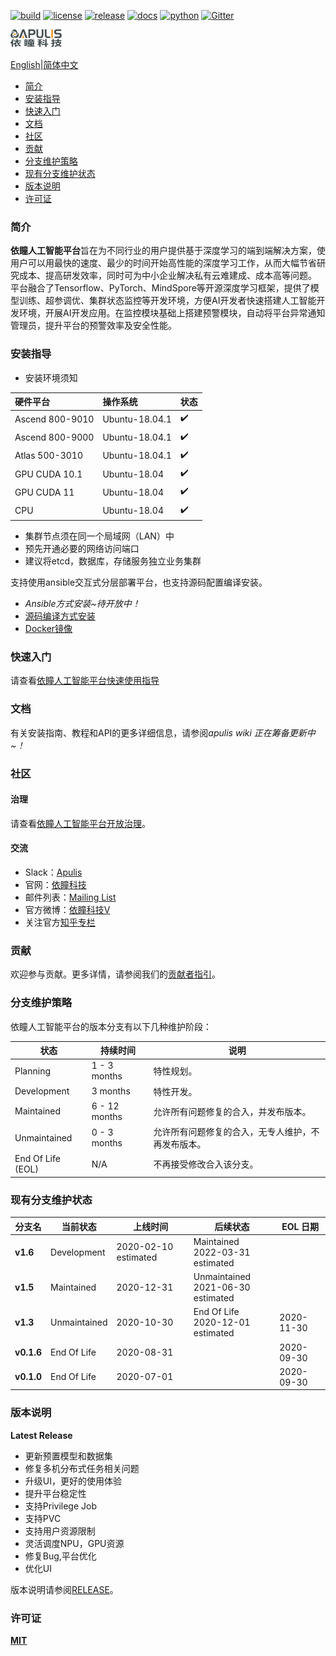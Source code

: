 [![build](https://img.shields.io/badge/Build-success-brightgreen.svg)](https://gitee.com/apulisplatform/apulis_platform/releases)
[![license](https://img.shields.io/badge/License-MIT-brightgreen.svg)](LICENSE)
[![release](https://img.shields.io/badge/Release-1.5.0-blue.svg)](https://gitee.com/apulisplatform/apulis_platform/releases/Latest)
[![docs](https://img.shields.io/badge/doc-passing-blueviolet.svg)](https://gitee.com/apulisplatform/apulis_platform/tree/v1.5.0/docs/tutorial)
[![python](https://img.shields.io/badge/python-3.7.5-blue.svg)](https://www.python.org/dev/peps/pep-0537/#id4)
[![Gitter](https://badges.gitter.im/apulis-ai-platform/community.svg)](https://gitter.im/apulis-ai-platform/community?utm_source=badge&utm_medium=badge&utm_campaign=pr-badge)

![Apulis标志](docs/img/apulis-logo.png "Apulis logo")

[English](./README.md)|[简体中文](#简介)

<!-- TOC -->

- [简介](#简介)
- [安装指导](#安装指导)
- [快速入门](#快速入门)
- [文档](#文档)
- [社区](#社区)
- [贡献](#贡献)
- [分支维护策略](#分支维护策略)
- [现有分支维护状态](#现有分支维护状态)
- [版本说明](#版本说明)
- [许可证](#许可证)

<!-- /TOC -->

### 简介

**依瞳人工智能平台**旨在为不同行业的用户提供基于深度学习的端到端解决方案，使用户可以用最快的速度、最少的时间开始高性能的深度学习工作，从而大幅节省研究成本、提高研发效率，同时可为中小企业解决私有云难建成、成本高等问题。
平台融合了Tensorflow、PyTorch、MindSpore等开源深度学习框架，提供了模型训练、超参调优、集群状态监控等开发环境，方便AI开发者快速搭建人工智能开发环境，开展AI开发应用。在监控模块基础上搭建预警模块，自动将平台异常通知管理员，提升平台的预警效率及安全性能。

### 安装指导

  * 安装环境须知

  |硬件平台         |操作系统        |状态        |
  |:---------------|:---------------|:----------|
  |Ascend 800-9010 | Ubuntu-18.04.1 |	✔️        |
  |Ascend 800-9000 | Ubuntu-18.04.1 |	✔️        |
  |Atlas 500-3010  | Ubuntu-18.04.1 |	✔️        |
  |GPU CUDA 10.1   | Ubuntu-18.04   |	✔️        |
  |GPU CUDA 11     | Ubuntu-18.04   |	✔️        |
  |CPU             | Ubuntu-18.04   |	✔️        |

  + 集群节点须在同一个局域网（LAN）中
  + 预先开通必要的网络访问端口
  + 建议将etcd，数据库，存储服务独立业务集群

  支持使用ansible交互式分层部署平台，也支持源码配置编译安装。

  - *Ansible方式安装~待开放中！*
  - [源码编译方式安装](docs/deployment/atlas_cluster_heterogeneous.md)
  - [Docker镜像](docs/deployment/docker_images_pull_links.md)

### 快速入门

   请查看[依瞳人工智能平台快速使用指导](docs/Quick_Start.md)

### 文档

有关安装指南、教程和API的更多详细信息，请参阅*apulis wiki 正在筹备更新中~！*

### 社区

#### 治理

请查看[依瞳人工智能平台开放治理](docs/governance.md)。

#### 交流

- Slack：[Apulis](https://join.slack.com/t/apulis/shared_invite/zt-ngb5i48y-HoskCRoG573_8rK0iFMheg)
- 官网：[依瞳科技](http://www.apulis.cn)
- 邮件列表：[Mailing List](docs/mailing_list.md)
- 官方微博：[依瞳科技V](https://weibo.com/apulis?is_all=1)
- 关注官方[知乎专栏](https://www.zhihu.com/org/yi-tong-ke-ji-39)


### 贡献

欢迎参与贡献。更多详情，请参阅我们的[贡献者指引](docs/CONTRIBUTING.md)。

### 分支维护策略

依瞳人工智能平台的版本分支有以下几种维护阶段：

| **状态**       | **持续时间**    | **说明**                                          |
|-------------|---------------|--------------------------------------------------|
| Planning    | 1 - 3 months  | 特性规划。                     |
| Development | 3 months      | 特性开发。                  |
| Maintained  | 6 - 12 months | 允许所有问题修复的合入，并发布版本。 |
| Unmaintained| 0 - 3 months  | 允许所有问题修复的合入，无专人维护，不再发布版本。                                                 |
| End Of Life (EOL) |  N/A |  不再接受修改合入该分支。    |

### 现有分支维护状态

| **分支名**   | **当前状态**  | **上线时间**          | **后续状态**                          |**EOL 日期**|
|--------------|--------------|----------------------|---------------------------------------|------------|
| **v1.6**     | Development  | 2020-02-10 estimated | Maintained <br> 2022-03-31 estimated  |            |
| **v1.5**     | Maintained   | 2020-12-31           | Unmaintained <br> 2021-06-30 estimated|            |
| **v1.3**     | Unmaintained | 2020-10-30           | End Of Life <br> 2020-12-01 estimated | 2020-11-30 |
| **v0.1.6**   | End Of Life  | 2020-08-31           |                                       | 2020-09-30 |
| **v0.1.0**   | End Of Life  | 2020-07-01           |                                       | 2020-09-30 |


### 版本说明

**Latest Release**
  
+ 更新预置模型和数据集
+ 修复多机分布式任务相关问题
+ 升级UI，更好的使用体验
+ 提升平台稳定性
+ 支持Privilege Job
+ 支持PVC
+ 支持用户资源限制
+ 灵活调度NPU，GPU资源
+ 修复Bug,平台优化
+ 优化UI

版本说明请参阅[RELEASE](docs/RELEASE.md)。

### 许可证

**[MIT](LICENSE)**
